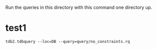 Run the queries in this directory with this command one directory up.

# test1
```
tdb2.tdbquery --loc=DB --query=query/no_constraints.rq
```
